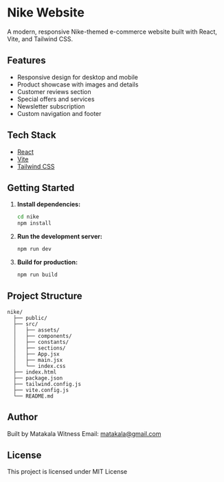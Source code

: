 # Nike Website

A modern, responsive Nike-themed e-commerce website built with React, Vite, and Tailwind CSS.

## Features

- Responsive design for desktop and mobile
- Product showcase with images and details
- Customer reviews section
- Special offers and services
- Newsletter subscription
- Custom navigation and footer

## Tech Stack

- [React](https://react.dev/)
- [Vite](https://vitejs.dev/)
- [Tailwind CSS](https://tailwindcss.com/)

## Getting Started

1. **Install dependencies:**
   ```sh
   cd nike
   npm install
   ```

2. **Run the development server:**
   ```sh
   npm run dev
   ```

3. **Build for production:**
   ```sh
   npm run build
   ```

## Project Structure

```
nike/
  ├── public/
  ├── src/
  │   ├── assets/
  │   ├── components/
  │   ├── constants/
  │   ├── sections/
  │   ├── App.jsx
  │   ├── main.jsx
  │   └── index.css
  ├── index.html
  ├── package.json
  ├── tailwind.config.js
  ├── vite.config.js
  └── README.md
```

## Author

Built by Matakala Witness 
Email: matakala@gmail.com

## License

This project is licensed under MIT License